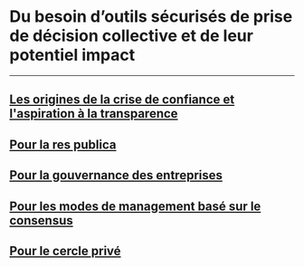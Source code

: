  # Du besoin d’outils sécurisés de prise de décision collective et de leur potentiel impact
 ---
## [Les origines de la crise de confiance et l'aspiration à la transparence](tools_and_impact/crise_confiance_transparence.md) 
## [Pour la res publica](tools_and_impact/res_publica.md)
## [Pour la gouvernance des entreprises](tools_and_impact/gouvernance_entreprises.md)
## [Pour les modes de management basé sur le consensus](tools_and_impact/management_base_consensus.md)
## [Pour le cercle privé](tools_and_impact/cercle_prive.md)